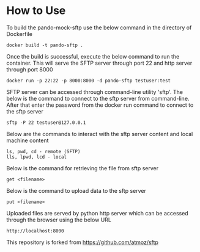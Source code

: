 # How to Use

To build the pando-mock-sftp use the below command in the directory of Dockerfile

```
docker build -t pando-sftp .
```

Once the build is successful, execute the below command to run the container. This will serve the SFTP server through port 22 and http server through port 8000

```
docker run -p 22:22 -p 8000:8000 -d pando-sftp testuser:test
```

SFTP server can be accessed through command-line utility 'sftp'. The below is the command to connect to the sftp server from command-line. After that enter the password from the docker run command to connect to the sftp server

```
sftp -P 22 testuser@127.0.0.1
```

Below are the commands to interact with the sftp server content and local machine content

```
ls, pwd, cd - remote (SFTP)
lls, lpwd, lcd - local
```

Below is the command for retrieving the file from sftp server

```
get <filename>
```

Below is the command to upload data to the sftp server

```
put <filename>
```

Uploaded files are served by python http server which can be accessed through the browser using the below URL

```
http://localhost:8000
```

This repository is forked from https://github.com/atmoz/sftp
